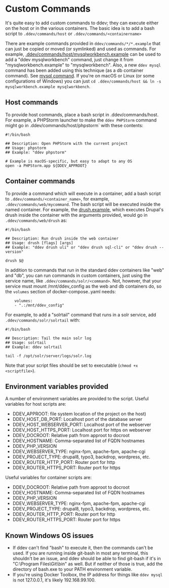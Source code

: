 <h1>Custom Commands</h1>

It's quite easy to add custom commands to ddev; they can execute either on the host or in the various containers. The basic idea is to add a bash script to `.ddev/commands/host` or `.ddev/commands/<containername>`

There are example commands provided in `ddev/commands/*/*.example` that can just be copied or moved (or symlinked) and used as commands. For example, [.ddev/commands/host/mysqlworkbench.example](https://github.com/drud/ddev/blob/master/cmd/ddev/cmd/dotddev_assets/commands/host/mysqlworkbench.example) can be used to add a "ddev mysqlworkbench" command, just change it from "mysqlworkbench.example" to "mysqlworkbench". Also, a new `ddev mysql` command has been added using this technique (as a db container command). See [mysql command](https://github.com/drud/ddev/blob/master/cmd/ddev/cmd/dotddev_assets/commands/db/mysql). If you're on macOS or Linux (or some configurations of Windows) you can just `cd .ddev/commands/host && ln -s mysqlworkbench.example mysqlworkbench`.

## Host commands

To provide host commands, place a bash script in .ddev/commands/host. For example, a PHPStorm launcher to make the `ddev PHPStorm` command might go in .ddev/commands/host/phpstorm` with these contents:

```
#!/bin/bash

## Description: Open PHPStorm with the current project
## Usage: phpstorm
## Example: "ddev phpstorm"

# Example is macOS-specific, but easy to adapt to any OS
open -a PHPStorm.app ${DDEV_APPROOT}
```

## Container commands

To provide a command which will execute in a container, add a bash script to `.ddev/commands/<container_name>`, for example, `.ddev/commands/web/mycommand`. The bash script will be executed inside the named container. For example, the [drush.example](https://github.com/drud/ddev/blob/master/cmd/ddev/cmd/dotddev_assets/commands/web/drush.example), which executes Drupal's drush inside the container with the arguments provided, would go in `.ddev/commands/web/drush` as:

```
#!/bin/bash

## Description: Run drush inside the web container
## Usage: drush [flags] [args]
## Example: "ddev drush uli" or "ddev drush sql-cli" or "ddev drush --version"

drush $@
```

In addition to commands that run in the standard ddev containers like "web" and "db", you can run commands in custom containers, just using the service name, like `.ddev/commands/solr/<command>`. Not, however, that your service must mount /mnt/ddev_config as the web and db containers do, so the `volumes` section of docker-compose.<servicename>.yaml needs: 

```
    volumes:
    - ".:/mnt/ddev_config"
``` 

For example, to add a "solrtail" command that runs in a solr service, add `.ddev/commands/solr/solrtail` with:

```
#!/bin/bash

## Description: Tail the main solr log
## Usage: solrtail
## Example: ddev solrtail

tail -f /opt/solr/server/logs/solr.log

```

Note that your script files should be set to executable (`chmod +x <scriptfile>`).

## Environment variables provided

A number of environment variables are provided to the script. Useful variables for host scripts are:

- DDEV_APPROOT: file system location of the project on the host)
- DDEV_HOST_DB_PORT: Localhost port of the database server
- DDEV_HOST_WEBSERVER_PORT: Localhost port of the webserver
- DDEV_HOST_HTTPS_PORT: Localhost port for https on webserver
- DDEV_DOCROOT: Relative path from approot to docroot
- DDEV_HOSTNAME: Comma-separated list of FQDN hostnames
- DDEV_PHP_VERSION
- DDEV_WEBSERVER_TYPE: nginx-fpm, apache-fpm, apache-cgi
- DDEV_PROJECT_TYPE: drupal8, typo3, backdrop, wordpress, etc.
- DDEV_ROUTER_HTTP_PORT: Router port for http
- DDEV_ROUTER_HTTPS_PORT: Router port for https

Useful variables for container scripts are:

- DDEV_DOCROOT: Relative path from approot to docroot
- DDEV_HOSTNAME: Comma-separated list of FQDN hostnames
- DDEV_PHP_VERSION
- DDEV_WEBSERVER_TYPE: nginx-fpm, apache-fpm, apache-cgi
- DDEV_PROJECT_TYPE: drupal8, typo3, backdrop, wordpress, etc.
- DDEV_ROUTER_HTTP_PORT: Router port for http
- DDEV_ROUTER_HTTPS_PORT: Router port for https


## Known Windows OS issues

* If ddev can't find "bash" to execute it, then the commands can't be used. If you are running inside git-bash in most any terminal, this shouldn't be an issue, and ddev should be able to find git-bash if it's in "C:\Program Files\Git\bin" as well. But if neither of those is true, add the directory of bash.exe to your PATH environment variable.
* If you're using Docker Toolbox, the IP address for things like `ddev mysql` is not 127.0.0.1, it's likely 192.168.99.100. 
